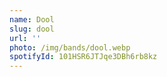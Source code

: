 ```yaml
---
name: Dool
slug: dool
url: ''
photo: /img/bands/dool.webp
spotifyId: 101HSR6JTJqe3DBh6rb8kz
---
```

